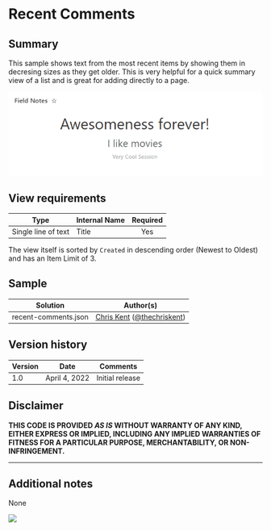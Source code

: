 # Recent Comments

## Summary

This sample shows text from the most recent items by showing them in decresing sizes as they get older. This is very helpful for a quick summary view of a list and is great for adding directly to a page.

![screenshot of the sample](./assets/screenshot.png)

## View requirements

|Type|Internal Name|Required|
|---|---|:---:|
|Single line of text|Title|Yes|

The view itself is sorted by `Created` in descending order (Newest to Oldest) and has an Item Limit of 3.

## Sample

Solution|Author(s)
--------|---------
recent-comments.json | [Chris Kent](https://github.com/thechriskent) ([@thechriskent](https://twitter.com/thechriskent))

## Version history

Version|Date|Comments
-------|----|--------
1.0|April 4, 2022|Initial release

## Disclaimer

**THIS CODE IS PROVIDED *AS IS* WITHOUT WARRANTY OF ANY KIND, EITHER EXPRESS OR IMPLIED, INCLUDING ANY IMPLIED WARRANTIES OF FITNESS FOR A PARTICULAR PURPOSE, MERCHANTABILITY, OR NON-INFRINGEMENT.**

---

## Additional notes
None

<img src="https://pnptelemetry.azurewebsites.net/list-formatting/view-samples/recent-comments" />
